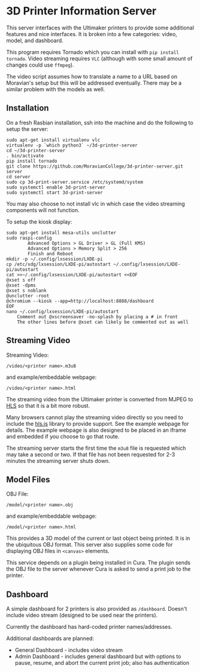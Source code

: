 3D Printer Information Server
=============================

This server interfaces with the Ultimaker printers to provide some additional features and nice interfaces. It is broken into a few categories: video, model, and dashboard.

This program requires Tornado which you can install with `pip install tornado`. Video streaming requires `VLC` (although with some small amount of changes could use `ffmpeg`).

The video script assumes how to translate a name to a URL based on Moravian's setup but this will be addressed eventually. There may be a similar problem with the models as well.


Installation
------------

On a fresh Rasbian installation, ssh into the machine and do the following to setup the server:

```
sudo apt-get install virtualenv vlc
virtualenv -p `which python3` ~/3d-printer-server
cd ~/3d-printer-server
. bin/activate
pip install tornado
git clone https://github.com/MoravianCollege/3d-printer-server.git server
cd server
sudo cp 3d-print-server.service /etc/systemd/system
sudo systemctl enable 3d-print-server
sudo systemctl start 3d-print-server
```

You may also choose to not install vlc in which case the video streaming components will not function.

To setup the kiosk display:

```
sudo apt-get install mesa-utils unclutter
sudo raspi-config
        Advanced Options > GL Driver > GL (Full KMS)
        Advanced Options > Memory Split > 256
        Finish and Reboot
mkdir -p ~/.config/lxsession/LXDE-pi
cp /etc/xdg/lxsession/LXDE-pi/autostart ~/.config/lxsession/LXDE-pi/autostart
cat >>~/.config/lxsession/LXDE-pi/autostart <<EOF
@xset s off
@xset -dpms
@xset s noblank
@unclutter -root
@chromium --kiosk --app=http://localhost:8888/dashboard
EOF
nano ~/.config/lxsession/LXDE-pi/autostart
	Comment out @xscreensaver -no-splash by placing a # in front
	The other lines before @xset can likely be commented out as well
```


Streaming Video
---------------

Streaming Video:

```
/video/<printer name>.m3u8
```

and example/embeddable webpage:

```
/video/<printer name>.html
```

The streaming video from the Ultimaker printer is converted from MJPEG to [HLS](https://en.wikipedia.org/wiki/HTTP_Live_Streaming) so that it is a bit more robust.

Many browsers cannot play the streaming video directly so you need to include the [hls.js](https://github.com/video-dev/hls.js/) library to provide support. See the example webpage for details. The example webpage is also designed to be placed in an iframe and embedded if you choose to go that route.

The streaming server starts the first time the `m3u8` file is requested which may take a second or two. If that file has not been requested for 2-3 minutes the streaming server shuts down.

Model Files
-----------

OBJ File:

```
/model/<printer name>.obj
```

and example/embeddable webpage:

```
/model/<printer name>.html
```

This provides a 3D model of the current or last object being printed. It is in the ubiquitous OBJ format. This server also supplies some code for displaying OBJ files in `<canvas>` elements.

This service depends on a plugin being installed in Cura. The plugin sends the OBJ file to the server whenever Cura is asked to send a print job to the printer.

Dashboard
---------
A simple dashboard for 2 printers is also provided as `/dashboard`. Doesn't include video stream (designed to be used near the printers).

Currently the dashboard has hard-coded printer names/addresses.

Additional dashboards are planned:
* General Dashboard - includes video stream
* Admin Dashboard - includes general dashboard but with options to pause, resume, and abort the current print job; also has authentication
